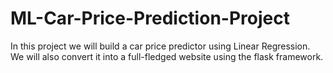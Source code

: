 # ML-Car-Price-Prediction-Project
In this project we will build a car price predictor using Linear Regression. We will also convert it into a full-fledged website using the flask framework.
